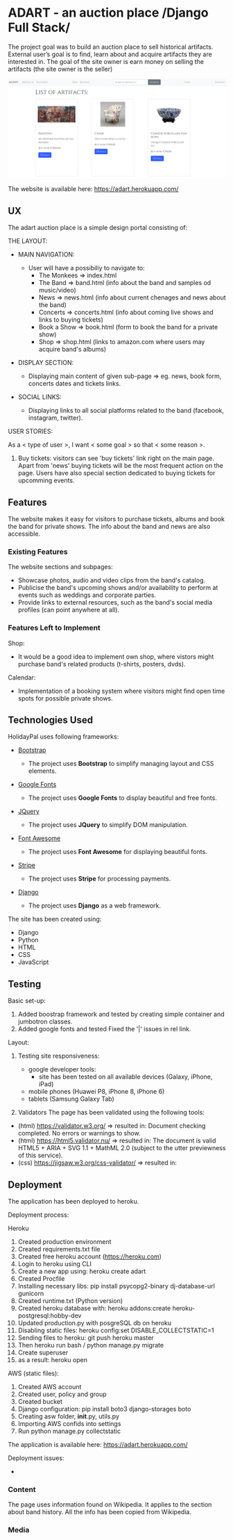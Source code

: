 # ADART - an auction place /Django Full Stack/

The project goal was to build an auction place to sell historical artifacts. External user’s goal is to find, learn about and acquire artifacts they are interested in. The goal of the site owner is earn money on selling the artifacts (the site owner is the seller)

![alt text](https://github.com/marcinstepienpython/milestone_final/blob/master/static_cdn/static_root/img/adart.png)

The website is available here: https://adart.herokuapp.com/

## UX

The adart auction place is a simple design portal consisting of:

THE LAYOUT:

- MAIN NAVIGATION:

  - User will have a possibiliy to navigate to:
    - The Monkees => index.html
    - The Band => band.html (info about the band and samples od music/video)
    - News => news.html (info about current chenages and news about the band)
    - Concerts => concerts.html (info about coming live shows and links to buying tickets)
    - Book a Show => book.html (form to book the band for a private show)
    - Shop => shop.html (links to amazon.com where users may acquire band's albums)

- DISPLAY SECTION:

  - Displaying main content of given sub-page => eg. news, book form, concerts dates and tickets links.

- SOCIAL LINKS:

  - Displaying links to all social platforms related to the band (facebook, instagram, twitter).

USER STORIES:

As a < type of user >, I want < some goal > so that < some reason >.

1. Buy tickets: visitors can see 'buy tickets' link right on the main page. Apart from 'news' buying tickets will be the most frequent action on the page. Users have also special section dedicated to buying tickets for upcomming events.



## Features

The website makes it easy for visitors to purchase tickets, albums and book the band for private shows. The info about the band and news are also accessible.

### Existing Features

The website sections and subpages:

- Showcase photos, audio and video clips from the band's catalog.
- Publicise the band's upcoming shows and/or availability to perform at events such as weddings and corporate parties.
- Provide links to external resources, such as the band's social media profiles (can point anywhere at all).

### Features Left to Implement

Shop:

- It would be a good idea to implement own shop, where vistors might purchase band's related products (t-shirts, posters, dvds).

Calendar:

- Implementation of a booking system where visitors might find open time spots for possible private shows.

## Technologies Used

HolidayPal uses following frameworks:

- [Bootstrap](https://getbootstrap.com/)

  - The project uses **Bootstrap** to simplify managing layout and CSS elements.

- [Google Fonts](https://fonts.google.com/)

  - The project uses **Google Fonts** to display beautiful and free fonts.

- [JQuery](https://jquery.com)

  - The project uses **JQuery** to simplify DOM manipulation.

- [Font Awesome](https://fontawesome.com)
  - The project uses **Font Awesome** for displaying beautiful fonts.

- [Stripe](https://stripe.com)
  - The project uses **Stripe** for processing payments.

- [Django](https://https://www.djangoproject.com/)
  - The project uses **Django** as a web framework.

The site has been created using:

- Django
- Python
- HTML
- CSS
- JavaScript

## Testing

Basic set-up:

1. Added boostrap framework and tested by creating simple container and jumbotron classes.
2. Added google fonts and tested Fixed the '|' issues in rel link.

Layout:

1. Testing site responsiveness:

   - google developer tools:
     - site has been tested on all available devices (Galaxy, iPhone, iPad)
   - mobile phones (Huawei P8, iPhone 8, iPhone 6)
   - tablets (Samsung Galaxy Tab)

2. Validators
   The page has been validated using the following tools:

- (html) https://validator.w3.org/ => resulted in: Document checking completed. No errors or warnings to show.
- (html) https://html5.validator.nu/ => resulted in: The document is valid HTML5 + ARIA + SVG 1.1 + MathML 2.0 (subject to the utter previewness of this service).
- (css) https://jigsaw.w3.org/css-validator/ => resulted in: 

## Deployment

The application has been deployed to heroku.

Deployment process:

Heroku
1. Created production environment
2. Created requirements.txt file
3. Created free heroku account (https://heroku.com)
4. Login to heroku using CLI
5. Create a new app using: heroku create adart
6. Created Procfile
7. Installing necessary libs: pip install psycopg2-binary dj-database-url gunicorn
8. Created runtime.txt (Python version)
9. Created heroku database with: heroku addons:create heroku-postgresql:hobby-dev
10. Updated production.py with posgreSQL db on heroku
11. Disabling static files: heroku config:set DISABLE_COLLECTSTATIC=1
11. Sending files to heroku: git push heroku master
12. Then heroku run bash / python manage.py migrate
13. Create superuser
14. as a result: heroku open

AWS (static files):
1. Created AWS account
2. Created user, policy and group
3. Created bucket
4. Django configuration: pip install boto3 django-storages boto
5. Creating asw folder, __init__.py, utils.py
6. Importing AWS confids into settings
7. Run python manage.py collectstatic




The application is available here: https://adart.herokuapp.com/

Deployment issues:

- 

### Content

The page uses information found on Wikipedia. It applies to the section about band history. All the info has been copied from Wikipedia.

### Media


